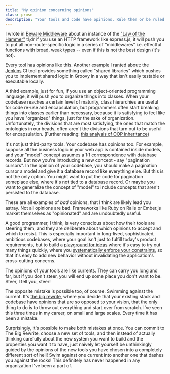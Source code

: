 ```yaml
---
title: "My opinion concerning opinions"
class: prose
description: "Your tools and code have opinions. Rule them or be ruled!"
---
```


I wrote in [Beware Middleware](/posts/2019-11-01-beware-middleware.html) about an instance of the ["Law of the Hammer"](https://en.wikipedia.org/wiki/Law_of_the_instrument) tl;dr if you use an HTTP framework like express.js, it will push you to put all non-route-specific logic in a series of “middlewares” i.e. effectful functions with broad, weak types -- even if this is not the best design (it's not).

Every tool has opinions like this. Another example I ranted about: the [Jenkins](/posts/2019-06-21-life-is-too-short-for-jenkins.html) CI tool provides something called "shared libraries" which pushes you to implement shared logic in Groovy in a way that isn't easily testable or executable locally.

A third example, just for fun, if you use an object-oriented programming language, it will push you to organize things into classes. When your codebase reaches a certain level of maturity, class hierarchies are useful for code re-use and encapsulation, but programmers often start breaking things into classes earlier than necessary, because it is satisfying to feel like you have "organized" things, just for the sake of organization. Unfortunately, the divisions that are most satisfying, the ones that match the ontologies in our heads, often aren't the divisions that turn out to be useful for encapsulation. (Further reading: [this analysis of OOP inheritance](https://www.sicpers.info/2018/03/why-inheritance-never-made-any-sense/))

It's not just third-party tools. Your codebase has opinions too. For example, suppose all the business logic in your web app is contained inside models, and your "model" concept assumes a 1:1 correspondence with database records. But now you're introducing a new concept - say "pagination cursors". In the opinion of your codebase, you should make a pagination cursor a model and give it a database record like everything else. But this is not the only option. You might want to put the code for pagination someplace else, where it's not tied to a database record. Or maybe you want to generalize the concept of "model" to include concepts that aren't persisted to the database.

These are all examples of *bad* opinions, that I think are likely lead you astray. Not all opinions are bad. Frameworks like Ruby on Rails or Ember.js market themselves as "opinionated" and are undoubtedly useful.

A good programmer, I think, is very conscious about how their tools are steering them, and they are deliberate about which opinions to accept and which to resist. This is especially important in long-lived, sophisticated, ambitious codebases, where your goal isn't just to fulfill today's product requirements, but to build a [playground for ideas](2019-05-23-fire.html) where it's easy to try out many things quickly, where you [systematically enforce your constraints](2021-04-24-behavior-constraining-features.html), so that it's easy to add new behavior without invalidating the application's cross-cutting concerns.

The opinions of your tools are like currents. They can carry you long and far, but if you don't steer, you will end up some place you don't want to be. Steer, I tell you, steer!

The opposite mistake is possible too, of course. Swimming against the current. It's [the big rewrite](https://www.joelonsoftware.com/2000/04/06/things-you-should-never-do-part-i/), where you decide that your existing stack and codebase have opinions that are so opposed to your vision, that the only thing to do is to throw out everything and start over from scratch. I've seen this three times in my career, on small and large scales. Every time it has been a mistake.

Surprisingly, it's possible to make both mistakes at once. You can commit to The Big Rewrite, choose a new set of tools, and then instead of actually thinking carefully about the new system you want to build and the properties you want it to have, just naively let yourself be unthinkingly guided by the opinions of the new tools you have chosen into a completely different sort of hell! Swim against one current into another one that dashes you against the rocks! This definitely has never happened in any organization I've been a part of.
